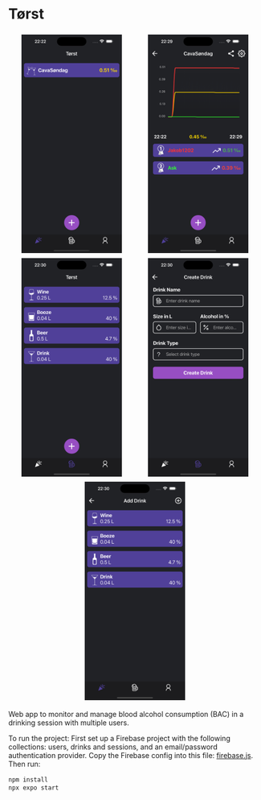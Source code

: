# Tørst

<div style="display: flex; flex-wrap: wrap; justify-content: space-around;">
  <img src="https://github.com/Jakob1202/Torst/blob/main/assets/screenshots/screenshot1.png" width="200" height="auto" style="margin: 5px;">
  <img src="https://github.com/Jakob1202/Torst/blob/main/assets/screenshots/screenshot2.png" width="200" height="auto" style="margin: 5px;">
  <img src="https://github.com/Jakob1202/Torst/blob/main/assets/screenshots/screenshot3.png" width="200" height="auto" style="margin: 5px;">
  <img src="https://github.com/Jakob1202/Torst/blob/main/assets/screenshots/screenshot4.png" width="200" height="auto" style="margin: 5px;">
  <img src="https://github.com/Jakob1202/Torst/blob/main/assets/screenshots/screenshot5.png" width="200" height="auto" style="margin: 5px;">
</div>

Web app to monitor and manage blood alcohol consumption (BAC) in a drinking session with multiple users.

To run the project:
First set up a Firebase project with the following collections: users, drinks and sessions, and an email/password authentication provider. Copy the Firebase config into this file: [firebase.js](https://github.com/Jakob1202/Torst/tree/main/src/config/firebase.js). Then run:
```bash
npm install
npx expo start



